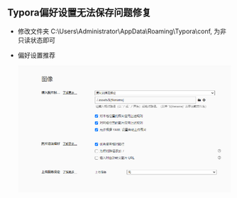 ## Typora偏好设置无法保存问题修复

- 修改文件夹 C:\Users\Administrator\AppData\Roaming\Typora\conf, 为非只读状态即可

- 偏好设置推荐

  ![image-20230823162626238](.assets/typora/image-20230823162626238.png)

